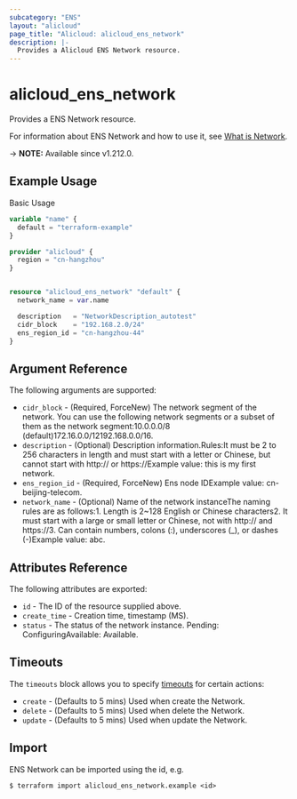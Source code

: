 ```yaml
---
subcategory: "ENS"
layout: "alicloud"
page_title: "Alicloud: alicloud_ens_network"
description: |-
  Provides a Alicloud ENS Network resource.
---
```


# alicloud_ens_network

Provides a ENS Network resource. 

For information about ENS Network and how to use it, see [What is Network](https://www.alibabacloud.com/help/en/).

-> **NOTE:** Available since v1.212.0.

## Example Usage

Basic Usage

```terraform
variable "name" {
  default = "terraform-example"
}

provider "alicloud" {
  region = "cn-hangzhou"
}


resource "alicloud_ens_network" "default" {
  network_name = var.name

  description   = "NetworkDescription_autotest"
  cidr_block    = "192.168.2.0/24"
  ens_region_id = "cn-hangzhou-44"
}
```

## Argument Reference

The following arguments are supported:
* `cidr_block` - (Required, ForceNew) The network segment of the network. You can use the following network segments or a subset of them as the network segment:10.0.0.0/8 (default)172.16.0.0/12192.168.0.0/16.
* `description` - (Optional) Description information.Rules:It must be 2 to 256 characters in length and must start with a letter or Chinese, but cannot start with http:// or https://Example value: this is my first network.
* `ens_region_id` - (Required, ForceNew) Ens node IDExample value: cn-beijing-telecom.
* `network_name` - (Optional) Name of the network instanceThe naming rules are as follows:1. Length is 2~128 English or Chinese characters2. It must start with a large or small letter or Chinese, not with http:// and https://3. Can contain numbers, colons (:), underscores (_), or dashes (-)Example value: abc.

## Attributes Reference

The following attributes are exported:
* `id` - The ID of the resource supplied above.
* `create_time` - Creation time, timestamp (MS).
* `status` - The status of the network instance. Pending: ConfiguringAvailable: Available.

## Timeouts

The `timeouts` block allows you to specify [timeouts](https://www.terraform.io/docs/configuration-0-11/resources.html#timeouts) for certain actions:
* `create` - (Defaults to 5 mins) Used when create the Network.
* `delete` - (Defaults to 5 mins) Used when delete the Network.
* `update` - (Defaults to 5 mins) Used when update the Network.

## Import

ENS Network can be imported using the id, e.g.

```shell
$ terraform import alicloud_ens_network.example <id>
```